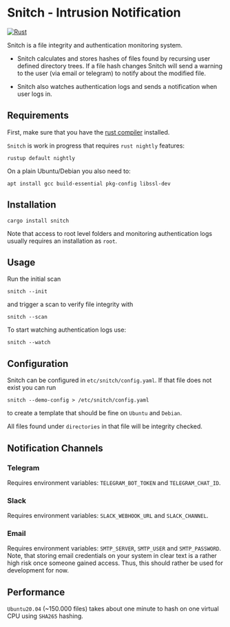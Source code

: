 Snitch - Intrusion Notification
===============================

[![Rust](https://github.com/HerrMuellerluedenscheid/snitch/actions/workflows/rust.yml/badge.svg)](https://github.com/HerrMuellerluedenscheid/snitch/actions/workflows/rust.yml)

Snitch is a file integrity and authentication monitoring system.

 * Snitch calculates and stores hashes of files found by recursing user defined directory trees. If a file hash changes Snitch will send a warning to the user (via email or telegram) to notify about the modified file.

 * Snitch also watches authentication logs and sends a notification when user logs in.

Requirements
------------

First, make sure that you have the [rust compiler](https://www.rust-lang.org/tools/install) installed.

`Snitch` is work in progress that requires `rust nightly` features:

```
rustup default nightly
```

On a plain Ubuntu/Debian you also need to:

```
apt install gcc build-essential pkg-config libssl-dev
```

Installation
------------

```
cargo install snitch
```

Note that access to root level folders and monitoring authentication logs usually requires an installation as `root`.

Usage
-----

Run the initial scan
```
snitch --init
```

and trigger a scan to verify file integrity with
```
snitch --scan
```

To start watching authentication logs use:
```
snitch --watch
```

Configuration
-------------

Snitch can be configured in `etc/snitch/config.yaml`. If that file does not exist you can run

```
snitch --demo-config > /etc/snitch/config.yaml
```
to create a template that should be fine on `Ubuntu` and `Debian`.

All files found under `directories` in that file will be integrity checked. 

## Notification Channels

### Telegram

   Requires environment variables: `TELEGRAM_BOT_TOKEN` and `TELEGRAM_CHAT_ID`.

### Slack

   Requires environment variables: `SLACK_WEBHOOK_URL` and `SLACK_CHANNEL`.

### Email

   Requires environment variables: `SMTP_SERVER`, `SMTP_USER` and `SMTP_PASSWORD`. Note, that storing email credentials on your system in clear text is a rather high risk once someone gained access. Thus, this should rather be used for development for now.

Performance
-----------

`Ubuntu20.04` (~150.000 files) takes about one minute to hash on one virtual CPU using `SHA265` hashing.
